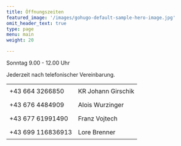 ```yaml
---
title: Öffnungszeiten
featured_image: '/images/gohugo-default-sample-hero-image.jpg'
omit_header_text: true
type: page
menu: main
weight: 20

---
```


Sonntag 9.00 - 12.00 Uhr

Jederzeit nach telefonischer Vereinbarung.

<style>
    #zeiten {
        border-collapse: collapse;
    }
    #zeiten td {
        padding: 0.5rem;
    }
</style>

<table id="zeiten">
    <tr>
        <td>+43 664 3266850</td>
        <td>KR Johann Girschik</td>
    </tr>
    <tr>
        <td>+43 676 4484909</td>
        <td>Alois Wurzinger</td>
    </tr>
    <tr>
        <td>+43 677 61991490</td>
        <td>Franz Vojtech</td>
    </tr>
    <tr>
        <td>+43 699 116836913</td>
        <td>Lore Brenner</td>
    </tr>
</table>
